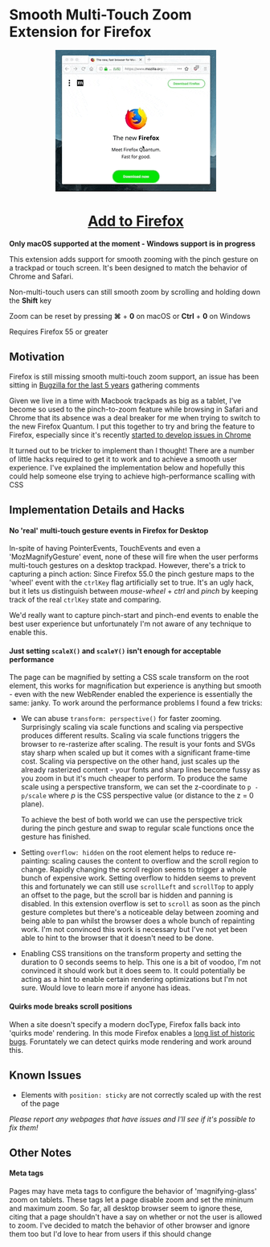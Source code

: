 # Smooth Multi-Touch Zoom Extension for Firefox

<p align="center">
  <img src="zoom-compressed.gif?raw=true">
</p>

<p align="center">
  <h1 align="center"><a href="https://addons.mozilla.org/en-GB/firefox/addon/multi-touch-zoom/">Add to Firefox</a></h1>
</p>

<b>Only macOS supported at the moment - Windows support is in progress</b>

This extension adds support for smooth zooming with the pinch gesture on a trackpad or touch screen. It's been designed to match the behavior of Chrome and Safari.

Non-multi-touch users can still smooth zoom by scrolling and holding down the **Shift** key

Zoom can be reset by pressing **⌘** + **0** on macOS or **Ctrl** + **0** on Windows

Requires Firefox 55 or greater

## Motivation

Firefox is still missing smooth multi-touch zoom support, an issue has been sitting in [Bugzilla for the last 5 years](https://bugzilla.mozilla.org/show_bug.cgi?id=789906) gathering comments

Given we live in a time with Macbook trackpads as big as a tablet, I've become so used to the pinch-to-zoom feature while browsing in Safari and Chrome that its absence was a deal breaker for me when trying to switch to the new Firefox Quantum. I put this together to try and bring the feature to Firefox, especially since it's recently [started to develop issues in Chrome](https://productforums.google.com/forum/#!topic/chrome/r_6hPdd8W5M)

It turned out to be tricker to implement than I thought! There are a number of little hacks required to get it to work and to achieve a smooth user experience. I've explained the implementation below and hopefully this could help someone else trying to achieve high-performance scalling with CSS

## Implementation Details and Hacks
#### No 'real' multi-touch gesture events in Firefox for Desktop
In-spite of having PointerEvents, TouchEvents and even a 'MozMagnifyGesture' event, none of these will fire when the user performs multi-touch gestures on a desktop trackpad. However, there's a trick to capturing a pinch action: Since Firefox 55.0 the pinch gesture maps to the 'wheel' event with the `ctrlKey` flag artificially set to true. It's an ugly hack, but it lets us distinguish between *mouse-wheel* + *ctrl* and *pinch* by keeping track of the real `ctrlKey` state and comparing.

We'd really want to capture pinch-start and pinch-end events to enable the best user experience but unfortunately I'm not aware of any technique to enable this.

#### Just setting `scaleX()` and `scaleY()` isn't enough for acceptable performance
The page can be magnified by setting a CSS scale transform on the root element, this works for magnification but experience is anything but smooth - even with the new WebRender enabled the experience is essentially the same: janky. To work around the performance problems I found a few  tricks:
- We can abuse `transform: perspective()` for faster zooming. Surprisingly scaling via scale functions and scaling via perspective produces different results. Scaling via scale functions triggers the browser to re-rasterize after scaling. The result is your fonts and SVGs stay sharp when scaled up but it comes with a significant frame-time cost. Scaling via perspective on the other hand, just scales up the already rasterized content - your fonts and sharp lines become fussy as you zoom in but it's much cheaper to perform. To produce the same scale using a perspective transform, we can set the z-coordinate to `p - p/scale` where *p* is the CSS perspective value (or distance to the z = 0 plane).

  To achieve the best of both world we can use the perspective trick during the pinch gesture and swap to regular scale functions once the gesture has finished.

- Setting `overflow: hidden` on the root element helps to reduce re-painting: scaling causes the content to overflow and the scroll region to change. Rapidly changing the scroll region seems to trigger a whole bunch of expensive work. Setting overflow to hidden seems to prevent this and fortunately we can still use `scrollLeft` and `scrollTop` to apply an offset to the page, but the scroll bar is hidden and panning is disabled. In this extension overflow is set to `scroll` as soon as the pinch gesture completes but there's a noticeable delay between zooming and being able to pan whilst the browser does a whole bunch of repainting work. I'm not convinced this work is necessary but I've not yet been able to hint to the browser that it doesn't need to be done.

- Enabling CSS transitions on the transform property and setting the duration to 0 seconds seems to help. This one is a bit of voodoo, I'm not convinced it should work but it does seem to. It could potentially be acting as a hint to enable certain rendering optimizations but I'm not sure. Would love to learn more if anyone has ideas.

#### Quirks mode breaks scroll positions
When a site doesn't specify a modern docType, Firefox falls back into 'quirks mode' rendering. In this mode Firefox enables a [long list of historic bugs](https://developer.mozilla.org/en-US/docs/Mozilla/Mozilla_quirks_mode_behavior). Foruntately we can detect quirks mode rendering and work around this.

## Known Issues	

- Elements with `position: sticky` are not correctly scaled up with the rest of the page

*Please report any webpages that have issues and I'll see if it's possible to fix them!*

## Other Notes

#### Meta tags

Pages may have meta tags to configure the behavior of 'magnifying-glass' zoom on tablets. These tags let a page disable zoom and set the mininum and maximum zoom. So far, all desktop browser seem to ignore these, citing that a page shouldn't have a say on whether or not the user is allowed to zoom. I've decided to match the behavior of other browser and ignore them too but I'd love to hear from users if this should change
